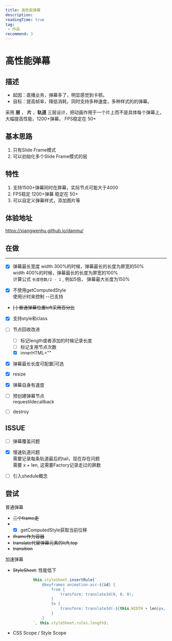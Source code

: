 ```yaml
---
title: 高性能弹幕
description: 
readingTime: true
tag:
 - 作品
recommend: 3
---
```


# 高性能弹幕

## 描述
* 起因：直播业务，弹幕多了，明显感觉到卡顿。
* 目标：提高帧率，降低消耗，同时支持多种速度，多种样式的的弹幕。

采用 **层** ， **片** ，**轨道** 三层设计，把动画作用于一个片上而不是具体每个弹幕上，大幅提高性能，1200+弹幕， FPS稳定在 50+


## 基本思路
1. 只有Slide Frame模式
2. 可以初始化多个Slide Frame模式的层



## 特性
1. 支持1500+弹幕同时在屏幕，实际节点可能大于4000
2. FPS稳定 1200+弹幕 稳定在 50+
3. 可以自定义弹幕样式，添加图片等

## 体验地址

https://xiangwenhu.github.io/danmu/


## 在做
----------------------

* [x] 弹幕最长宽度
width 300%的时候，弹幕最长的长度为屏宽的50%    
width 400%的时候，弹幕最长的长度为屏宽的100%    
计算公式  `长度倍数/2 - 1` , 例如5倍， 弹幕最大长度为150%

* [x] 不使用getComputedStyle   
使用计时来控制 --已支持


* ~~[ ] 普通弹幕位置left采用百分比~~

* [x] 支持style和class
   
* [ ] 节点回收改进
  * [ ] 标记length或者添加的时候记录长度
  * [ ] 标记复用节点次数
  * [x] innerHTML=""

* [x] 弹幕最长长度可配置|可选
* [x] resize
* [x] 弹幕自身有速度
* [ ] 预创建弹幕节点   
    requestildecallback 

* [ ] destroy

## ISSUE
* [ ] 弹幕覆盖问题
* [x] 慢速轨道问题   
    需要记录每条轨道最后的tail，现在存在问题    
    需要 x + len, 这需要Factory记录走过的屏数
* [ ] 引入shedule概念




## 尝试

普通弹幕
* ~~三个frame走~~
* * [x]  getComputedStyle获取当前位移
*  ~~iframe作为容器~~
*  ~~translate代替弹幕元素的left,top~~
*  ~~transition~~

加速弹幕
* ~~StyleSheet~~: 性能低下
```js
            this.styleSheet.insertRule(`
                @keyframes animation-acc-${id} {
                    from {
                        transform: translate3d(0, 0, 0);
                    }
                    to {
                        transform: translate3d(-${this.WIDTH + len}px, 0, 0);
                    }
                }
            `, this.styleSheet.rules.length);
``` 
* CSS Scope / Style Scope
  
